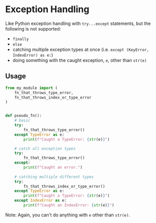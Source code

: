 # Exception Handling

Like Python exception handling with `try...except` statements, but the following is not supported:

- `finally`
- `else`
- catching multiple exception types at once (i.e. `except (KeyError, IndexError) as e:`)
- doing something with the caught exception, `e`, other than `str(e)`

## Usage

```python
from my_module import (
    fn_that_throws_type_error, 
    fn_that_throws_index_or_type_error
)


def pseudo_fn():
    # basic
    try:
        fn_that_throws_type_error()
    except TypeError as e:
        print(f"Caught a TypeError: {str(e)}")

    # catch all exception types
    try:
        fn_that_throws_type_error()
    except:
        print(f"Caught an error.")
    
    # catching multiple different types
    try:
        fn_that_throws_index_or_type_error()
    except TypeError as e:
        print(f"Caught a TypeError: {str(e)}")
    except IndexError as e:
        print(f"Caught an IndexError: {str(e)}")
```

Note: Again, you can't do anything with `e` other than `str(e)`.